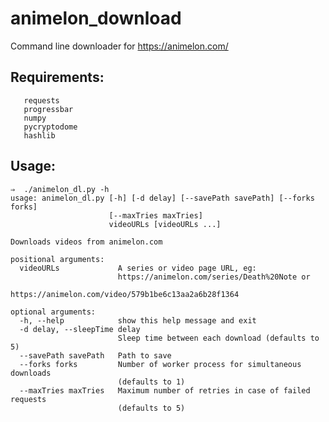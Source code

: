 

# animelon_download
Command line downloader for https://animelon.com/

## Requirements:
       requests
       progressbar
       numpy
       pycryptodome
       hashlib
## Usage:

    ⇒  ./animelon_dl.py -h
    usage: animelon_dl.py [-h] [-d delay] [--savePath savePath] [--forks forks]
                          [--maxTries maxTries]
                          videoURLs [videoURLs ...]
    
    Downloads videos from animelon.com
    
    positional arguments:
      videoURLs             A series or video page URL, eg:
                            https://animelon.com/series/Death%20Note or
                            https://animelon.com/video/579b1be6c13aa2a6b28f1364
    
    optional arguments:
      -h, --help            show this help message and exit
      -d delay, --sleepTime delay
                            Sleep time between each download (defaults to 5)
      --savePath savePath   Path to save
      --forks forks         Number of worker process for simultaneous downloads
                            (defaults to 1)
      --maxTries maxTries   Maximum number of retries in case of failed requests
                            (defaults to 5)
